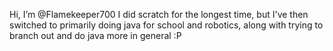 Hi, I’m @Flamekeeper700
I did scratch for the longest time, but I've then switched to primarily doing java for school and robotics, along with trying to branch out and do java more in general :P

<!---
Flamekeeper700/Flamekeeper700 is a ✨ special ✨ repository because its `README.md` (this file) appears on your GitHub profile.
You can click the Preview link to take a look at your changes.
--->
